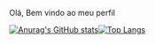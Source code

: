 
Olá, Bem vindo ao meu perfil


[![Anurag's GitHub stats](https://github-readme-stats.vercel.app/api?username=Destrons&show_icons=true&theme=midnight-purple&include_all_commits)](https://github.com/anuraghazra/github-readme-stats)[![Top Langs](https://github-readme-stats.vercel.app/api/top-langs/?username=Destrons&layout=compact&theme=midnight-purple)](https://github.com/anuraghazra/github-readme-stats)
